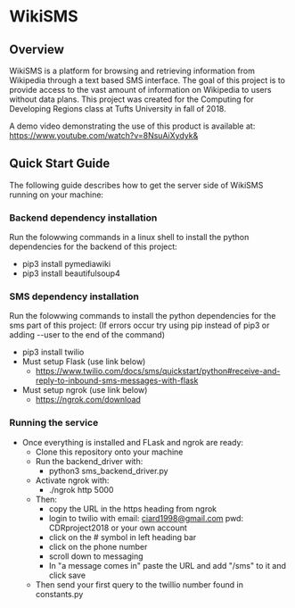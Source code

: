 # WikiSMS

## Overview

WikiSMS is a platform for browsing and retrieving information from Wikipedia through a text based SMS interface. 
The goal of this project is to provide access to the vast amount of information on Wikipedia to users without data plans.
This project was created for the Computing for Developing Regions class at Tufts University in fall of 2018.

A demo video demonstrating the use of this product is available at: https://www.youtube.com/watch?v=8NsuAiXydyk&

## Quick Start Guide

The following guide describes how to get the server side of WikiSMS running on your machine:

### Backend dependency installation
Run the folowwing commands in a linux shell to install the python dependencies for the backend of this project:
* pip3 install pymediawiki
* pip3 install beautifulsoup4

### SMS dependency installation
Run the folowwing commands to install the python dependencies for the sms part of this project:
(If errors occur try using pip instead of pip3 or adding --user to the end of the command)
* pip3 install twilio
* Must setup Flask (use link below)
  * https://www.twilio.com/docs/sms/quickstart/python#receive-and-reply-to-inbound-sms-messages-with-flask
* Must setup ngrok (use link below)
  * https://ngrok.com/download
  
### Running the service
* Once everything is installed and FLask and ngrok are ready:
    * Clone this repository onto your machine
    * Run the backend_driver with:
      * python3 sms_backend_driver.py
    * Activate ngrok with:
      * ./ngrok http 5000
    * Then:
      * copy the URL in the https heading from ngrok
      * login to twilio with email: ciard1998@gmail.com pwd: CDRproject2018 or your own account
      * click on the # symbol in left heading bar
      * click on the phone number
      * scroll down to messaging
      * In "a message comes in" paste the URL and add "/sms" to it and click save
    * Then send your first query to the twillio number found in constants.py

